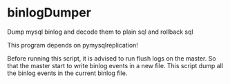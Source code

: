 # binlogDumper
Dump mysql binlog and decode them to plain sql and rollback sql

This program depends on pymysqlreplication!

Before running this script, it is advised to run flush logs on the master. So that the master start to write binlog events in a new file. This script dump all the binlog events in the current binlog file.
